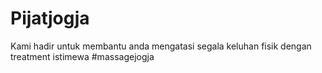 # Pijatjogja
Kami hadir untuk membantu anda mengatasi segala keluhan fisik dengan treatment istimewa
#massagejogja
